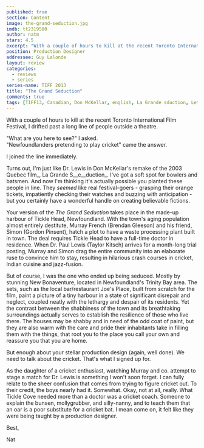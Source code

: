 ```yaml
---
published: true
section: Content
image: the-grand-seduction.jpg
imdb: tt2319580
author: natm 
stars: 4.5
excerpt: "With a couple of hours to kill at the recent Toronto International Film Festival, I drifted past a long line of people outside a theatre."
position: Production Designer
addressee: Guy Lalonde
layout: review
categories:
  - reviews
  - series
series-name: TIFF 2013
title: "The Grand Seduction"
comments: true
tags: [TIFF13, Canadian, Don McKellar, english, La Grande sduction, Letters, Quebec, Remake, Taylor Kitch, the grand seduction, TIFF, Toronto International Film Festival]
---
```

With a couple of hours to kill at the recent Toronto International Film Festival, I drifted past a long line of people outside a theatre.

"What are you here to see?" I asked.  
"Newfoundlanders pretending to play cricket" came the answer.

I joined the line immediately.

Turns out, I'm just like Dr. Lewis in Don McKellar's remake of the 2003 Quebec film_, La Grande S__e__duction_. I've got a soft spot for bowlers and batsmen. And now I'm thinking it's actually possible you planted these people in line. They _seemed_ like real festival-goers - grasping their orange tickets, impatiently checking their watches and buzzing with anticipation - but you certainly have a wonderful handle on creating believable fictions.

Your version of the _The Grand Seduction_ takes place in the made-up harbour of Tickle Head, Newfoundland. With the town's aging population almost entirely destitute, Murray French (Brendan Gleeson) and his friend, Simon (Gordon Pinsent), hatch a plot to have a waste processing plant built in town. The deal requires Tickle Head to have a full-time doctor in residence. When Dr. Paul Lewis (Taylor Kitsch) arrives for a month-long trial posting, Murray and Simon drag the entire community into an elaborate ruse to convince him to stay, resulting in hilarious crash courses in cricket, Indian cuisine and jazz-fusion.

But of course, I was the one who ended up being seduced. Mostly by stunning New Bonaventure, located in Newfoundland's Trinity Bay area. The sets, such as the local bar/restaurant Joe's Place, built from scratch for the film, paint a picture of a tiny harbour in a state of significant disrepair and neglect, coupled neatly with the lethargy and despair of its residents. Yet the contrast between the shabbiness of the town and its breathtaking surroundings actually serves to establish the resilience of those who live there. The houses may be shabby and in need of the odd coat of paint, but they are also warm with the care and pride their inhabitants take in filling them with the things, that root you to the place you call your own and reassure you that you are home.

But enough about your stellar production design (again, well done). We need to talk about the cricket. That's what I signed up for.

As the daughter of a cricket enthusiast, watching Murray and co. attempt to stage a match for Dr. Lewis is something I won't soon forget. I can fully relate to the sheer confusion that comes from trying to figure cricket out. To their credit, the boys nearly had it. Somewhat. Okay, not at all, really. What Tickle Cove needed more than a doctor was a cricket coach. Someone to explain the bunsen, mollygrubber, and silly-nanny, and to teach them that an oar is a poor substitute for a cricket bat.  I mean come on, it felt like they were being taught by a production designer.

Best,

Nat
